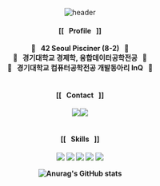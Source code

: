 <div align="center">
  
![header](https://capsule-render.vercel.app/api?color=auto&type=soft&height=200&text=🤞%20Happy%20Hae-Bin's%20GitHub%20🤞&fontSize=45&animation=twinkling&desc="Junior%20Backend%20Developer"&descAlignY=70)
  

<h4> [[&nbsp;&nbsp;&nbsp;Profile&nbsp;&nbsp;&nbsp;]] </h4>

<p>
  <b>🚀&nbsp;&nbsp;&nbsp;42 Seoul Pisciner (8-2)&nbsp;&nbsp;&nbsp;🚀<br/>
  <b>🚀&nbsp;&nbsp;&nbsp;경기대학교</b> 경제학, 융합데이터공학전공&nbsp;&nbsp;&nbsp;🚀<br/>
    <b>🚀&nbsp;&nbsp;&nbsp;경기대학교</b> 컴퓨터공학전공 개발동아리 InQ&nbsp;&nbsp;&nbsp;🚀<br/><br/></p>
    
<h4> [[&nbsp;&nbsp;&nbsp;Contact&nbsp;&nbsp;&nbsp;]] </h4>
<p>
<A HREF = "http://github.com/h-beeen/"><img src="https://img.shields.io/badge/GitHub-181717?/style=flat-square&logo=GitHub&logoColor=white"></A><A HREF = "http://instagram.com/h.beeen"><img src="https://img.shields.io/badge/Instagram-E4405F?/style=flat-square&logo=Instagram&logoColor=white"></A><br/><br/></p>
    

<h4> [[&nbsp;&nbsp;&nbsp;Skills&nbsp;&nbsp;&nbsp;]] </h4>

<p>
<img src="https://img.shields.io/badge/C++-000060?/style=flat-square&logo=C%2B%2B&logoColor=white"/> <img src="https://img.shields.io/badge/Java-F80000?/style=flat-square&logo=Oracle&logoColor=white"/> <img src="https://img.shields.io/badge/Python-3776AB?/style=flat-square&logo=Python&logoColor=white"/>
<img src="https://img.shields.io/badge/Spring-6DB33F?style=flat-square&logo=Spring&logoColor=white"/> <img src="https://img.shields.io/badge/Spring_Boot-6DB33F?style=flat-square&logo=SpringBoot&logoColor=white"/> </p>
    

    
![Anurag's GitHub stats](https://github-readme-stats.vercel.app/api?username=h-beeen&show_icons=true&theme=radical)
</div>
